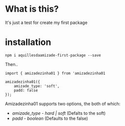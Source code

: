 # What is this?

It's just a test for create my first package

# installation

`npm i aquillesdaamizade-first-package --save`

Then..

```
import { amizadezinha01 } from 'amizadezinha01

amizadezinha01({
    amizade_type: 'soft',
    padd: false
});
```

Amizadezinha01 supports two options, the both of which:

* *amizade_type* - _hard | soft_ (Defalts to the soft)
* *padd* - _boolean_ (Defaults to the false)
